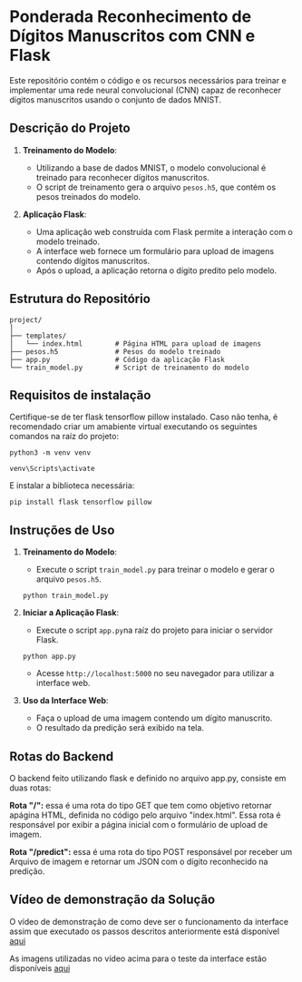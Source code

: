 # Ponderada Reconhecimento de Dígitos Manuscritos com CNN e Flask

Este repositório contém o código e os recursos necessários para treinar e implementar uma rede neural convolucional (CNN) capaz de reconhecer dígitos manuscritos usando o conjunto de dados MNIST.

## Descrição do Projeto

1. **Treinamento do Modelo**:
    - Utilizando a base de dados MNIST, o modelo convolucional é treinado para reconhecer dígitos manuscritos.
    - O script de treinamento gera o arquivo `pesos.h5`, que contém os pesos treinados do modelo.

2. **Aplicação Flask**:
    - Uma aplicação web construída com Flask permite a interação com o modelo treinado.
    - A interface web fornece um formulário para upload de imagens contendo dígitos manuscritos.
    - Após o upload, a aplicação retorna o dígito predito pelo modelo.

## Estrutura do Repositório

```
project/
│
├── templates/
│   └── index.html        # Página HTML para upload de imagens
├── pesos.h5              # Pesos do modelo treinado
├── app.py                # Código da aplicação Flask
└── train_model.py        # Script de treinamento do modelo
```
## Requisitos de instalação

Certifique-se de ter flask tensorflow pillow instalado. Caso não tenha, é recomendado criar um amabiente virtual executando os seguintes comandos na raíz do projeto:
```
python3 -m venv venv
```
```
venv\Scripts\activate
```
E instalar a biblioteca necessária:

```
pip install flask tensorflow pillow
```

## Instruções de Uso

1. **Treinamento do Modelo**:
    - Execute o script `train_model.py` para treinar o modelo e gerar o arquivo `pesos.h5`.

    ```
    python train_model.py
    ```

2. **Iniciar a Aplicação Flask**:
    - Execute o script `app.py`na raíz do projeto para iniciar o servidor Flask.

    ```
    python app.py
    ```

    - Acesse `http://localhost:5000` no seu navegador para utilizar a interface web.

3. **Uso da Interface Web**:
    - Faça o upload de uma imagem contendo um dígito manuscrito.
    - O resultado da predição será exibido na tela.

## Rotas do Backend

O backend feito utilizando flask e definido no arquivo app.py, consiste em duas rotas:

**Rota "/":** essa é uma rota do tipo GET	que tem como objetivo retornar apágina HTML, definida no código pelo arquivo "index.html". Essa rota é responsável por exibir a página inicial com o formulário de upload de imagem.

**Rota "/predict":** essa é uma rota do tipo POST responsável por receber um Arquivo de imagem e retornar um JSON com o dígito reconhecido na predição.

## Vídeo de demonstração da Solução

O vídeo de demonstração de como deve ser o funcionamento da interface assim que executado os passos descritos anteriormente está disponível [aqui](https://drive.google.com/file/d/10ewBmaCWb5GZ2AC090PkgQL34X_FjPJE/view?usp=sharing)

As imagens utilizadas no vídeo acima para o teste da interface estão disponíveis [aqui](https://drive.google.com/drive/folders/1X473gpVulPk_c_UrTHfcszUFP2IA63qj?usp=sharing)

